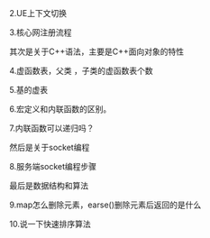 

2.UE上下文切换

3.核心网注册流程

其次是关于C++语法，主要是C++面向对象的特性

4.虚函数表，父类 ，子类的虚函数表个数

5.基的虚表

6.宏定义和内联函数的区别。

7.内联函数可以递归吗？

然后是关于socket编程

8.服务端socket编程步骤

最后是数据结构和算法

9.map怎么删除元素，earse()删除元素后返回的是什么

10.说一下快速排序算法
